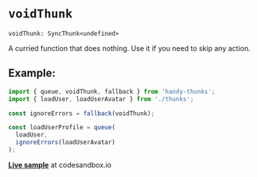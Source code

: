 # `voidThunk`

```
voidThunk: SyncThunk<undefined>
```

A curried function that does nothing. Use it if you need to skip any action.

## Example:
```js
import { queue, voidThunk, fallback } from 'handy-thunks';
import { loadUser, loadUserAvatar } from './thunks';

const ignoreErrors = fallback(voidThunk);

const loadUserProfile = queue(
  loadUser,
  ignoreErrors(loadUserAvatar)
);
```

[**Live sample**](https://codesandbox.io/s/github/DScheglov/deco-thunks/tree/fallback-sample/?module=%2Fsrc%2FAppToolBar%2Fthunks.js) at codesandbox.io

